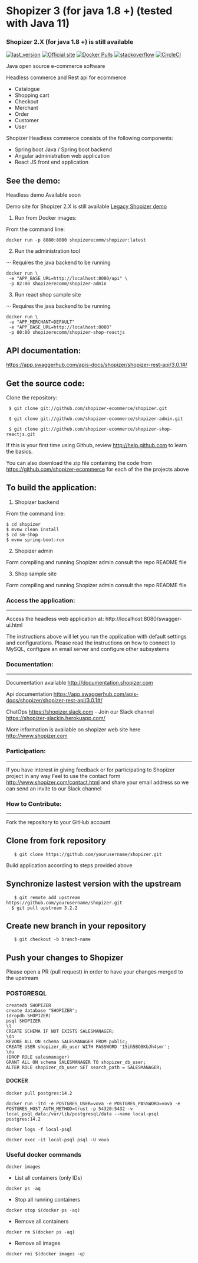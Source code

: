 # Shopizer 3 (for java 1.8 +) (tested with Java 11)

### Shopizer 2.X (for java 1.8 +) is still available

[![last_version](https://img.shields.io/badge/last_version-v3.2.2-blue.svg?style=flat)](https://github.com/shopizer-ecommerce/shopizer/tree/3.2.0)
[![Official site](https://img.shields.io/website-up-down-green-red/https/shields.io.svg?label=official%20site)](http://www.shopizer.com/)
[![Docker Pulls](https://img.shields.io/docker/pulls/shopizerecomm/shopizer.svg)](https://hub.docker.com/r/shopizerecomm/shopizer)
[![stackoverflow](https://img.shields.io/badge/shopizer-stackoverflow-orange.svg?style=flat)](http://stackoverflow.com/questions/tagged/shopizer)
[![CircleCI](https://circleci.com/gh/shopizer-ecommerce/shopizer.svg?style=svg)](https://circleci.com/gh/shopizer-ecommerce/shopizer)

Java open source e-commerce software

Headless commerce and Rest api for ecommerce

- Catalogue
- Shopping cart
- Checkout
- Merchant
- Order
- Customer
- User

Shopizer Headless commerce consists of the following components:

- Spring boot Java / Spring boot backend
- Angular administration web application
- React JS front end application

See the demo:
-------------------
Headless demo Available soon

Demo site for Shopizer 2.X is still available [Legacy Shopizer demo](http://demo.shopizer.com)

1. Run from Docker images:

From the command line:

```
docker run -p 8080:8080 shopizerecomm/shopizer:latest
```

2. Run the administration tool

⋅⋅⋅ Requires the java backend to be running

```
docker run \
 -e "APP_BASE_URL=http://localhost:8080/api" \
 -p 82:80 shopizerecomm/shopizer-admin
```

3. Run react shop sample site

⋅⋅⋅ Requires the java backend to be running

```
docker run \
 -e "APP_MERCHANT=DEFAULT"
 -e "APP_BASE_URL=http://localhost:8080"
 -p 80:80 shopizerecomm/shopizer-shop-reactjs
```

API documentation:
-------------------

https://app.swaggerhub.com/apis-docs/shopizer/shopizer-rest-api/3.0.1#/

Get the source code:
-------------------
Clone the repository:

	 $ git clone git://github.com/shopizer-ecommerce/shopizer.git
	 
	 $ git clone git://github.com/shopizer-ecommerce/shopizer-admin.git
	 
	 $ git clone git://github.com/shopizer-ecommerce/shopizer-shop-reactjs.git

If this is your first time using Github, review http://help.github.com to learn the basics.

You can also download the zip file containing the code from https://github.com/shopizer-ecommerce for each of the the
projects above

To build the application:
-------------------

1. Shopizer backend

From the command line:

	$ cd shopizer
	$ mvnw clean install
	$ cd sm-shop
	$ mvnw spring-boot:run

2. Shopizer admin

Form compiling and running Shopizer admin consult the repo README file

3. Shop sample site

Form compiling and running Shopizer admin consult the repo README file


### Access the application:
-------------------

Access the headless web application at: http://localhost:8080/swagger-ui.html

The instructions above will let you run the application with default settings and configurations.
Please read the instructions on how to connect to MySQL, configure an email server and configure other subsystems


### Documentation:
-------------------

Documentation available <http://documentation.shopizer.com>

Api documentation <https://app.swaggerhub.com/apis-docs/shopizer/shopizer-rest-api/3.0.1#/>

ChatOps <https://shopizer.slack.com>  - Join our Slack channel https://shopizer-slackin.herokuapp.com/

More information is available on shopizer web site here <http://www.shopizer.com>

### Participation:
-------------------

If you have interest in giving feedback or for participating to Shopizer project in any way
Feel to use the contact form <http://www.shopizer.com/contact.html> and share your email address
so we can send an invite to our Slack channel

### How to Contribute:
-------------------
Fork the repository to your GitHub account

Clone from fork repository
-------------------

       $ git clone https://github.com/yourusername/shopizer.git

Build application according to steps provided above

Synchronize lastest version with the upstream
-------------------

       $ git remote add upstream https://github.com/yourusername/shopizer.git
	  $ git pull upstream 3.2.2

Create new branch in your repository
-------------------

	   $ git checkout -b branch-name

Push your changes to Shopizer
-------------------

Please open a PR (pull request) in order to have your changes merged to the upstream

### POSTGRESQL

```
createdb SHOPIZER
create database "SHOPIZER";
(dropdb SHOPIZER)
psql SHOPIZER
\l
CREATE SCHEMA IF NOT EXISTS SALESMANAGER;
\dn
REVOKE ALL ON schema SALESMANAGER FROM public;
CREATE USER shopizer_db_user WITH PASSWORD '15ih5BO8KbJh4smr';
\du
(DROP ROLE salesmanager)
GRANT ALL ON schema SALESMANAGER TO shopizer_db_user;
ALTER ROLE shopizer_db_user SET search_path = SALESMANAGER;
```

#### DOCKER

```
docker pull postgres:14.2
```

```
docker run -itd -e POSTGRES_USER=vova -e POSTGRES_PASSWORD=vova -e POSTGRES_HOST_AUTH_METHOD=trust -p 54320:5432 -v local_psql_data:/var/lib/postgresql/data --name local-psql postgres:14.2
```

```
docker logs -f local-psql
```

```
docker exec -it local-psql psql -U vova
```

### Useful docker commands

```
docker images
```

- List all containers (only IDs)

```
docker ps -aq
```

- Stop all running containers

```
docker stop $(docker ps -aq)
```

- Remove all containers

```
docker rm $(docker ps -aq)
```

- Remove all images

```
docker rmi $(docker images -q)
```
